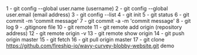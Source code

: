 <!-- comments -->

1 - git config --global user.name (username)
2 - git config --global user.email (email address)
3 - git config --list
4 - git init
5 - git status
6 - git commit -m 'commit message'
7 - git commit -a -m 'commit message'
8 - git log
9 - .gitignore file
10 - git remote
11 - git remote add origin (repository address)
12 - git remote origin -v
13 - git remote show origin
14 - git push origin master
15 - git fetch <!-- fetch data from server -->
16 - git pull origin master
17 - git clone https://github.com/fireship-io/wavy-curvey-blobby-website.git demo

